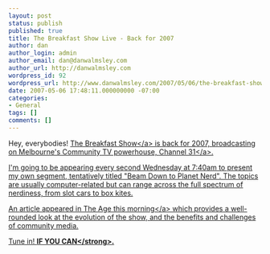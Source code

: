 ```yaml
---
layout: post
status: publish
published: true
title: The Breakfast Show Live - Back for 2007
author: dan
author_login: admin
author_email: dan@danwalmsley.com
author_url: http://danwalmsley.com
wordpress_id: 92
wordpress_url: http://www.danwalmsley.com/2007/05/06/the-breakfast-show-live-back-for-2007/
date: 2007-05-06 17:48:11.000000000 -07:00
categories:
- General
tags: []
comments: []
---
```

Hey, everybodies! <a href="http:&#47;&#47;thebreakfastshow.net.au&#47;index.php">The Breakfast Show<&#47;a> is back for 2007, broadcasting on Melbourne's Community TV powerhouse, <a href="http:&#47;&#47;www.channel31.org.au">Channel 31<&#47;a>. 

I'm going to be appearing every second Wednesday at 7:40am to present my own segment, tentatively titled "Beam Down to Planet Nerd". The topics are usually computer-related but can range across the full spectrum of nerdiness, from slot cars to box kites.

An <a href="http:&#47;&#47;www.theage.com.au&#47;articles&#47;2007&#47;05&#47;06&#47;1178390129649.html?page=fullpage">article appeared in The Age this morning<&#47;a> which provides a well-rounded look at the evolution of the show, and the benefits and challenges of community media. 

Tune in! <strong>IF YOU CAN<&#47;strong>.

